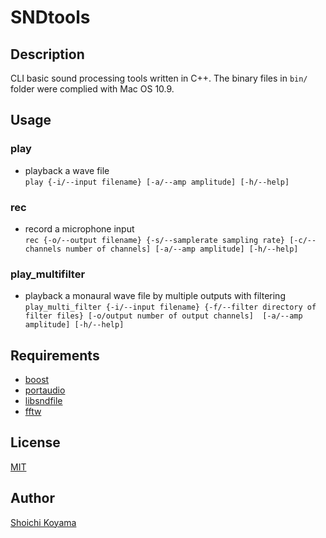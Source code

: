 SNDtools
====
## Description
CLI basic sound processing tools written in C++. The binary files in `bin/` folder were complied with Mac OS 10.9.

## Usage
### play
- playback a wave file  
`play {-i/--input filename} [-a/--amp amplitude] [-h/--help]`

### rec
- record a microphone input  
`rec {-o/--output filename} {-s/--samplerate sampling rate} [-c/--channels number of channels] [-a/--amp amplitude] [-h/--help]`

### play_multifilter
- playback a monaural wave file by multiple outputs with filtering  
`play_multi_filter {-i/--input filename} {-f/--filter directory of filter files} [-o/output number of output channels]  [-a/--amp amplitude] [-h/--help]`

## Requirements
- [boost](http://www.boost.org/)
- [portaudio](http://www.portaudio.com/)
- [libsndfile](http://www.mega-nerd.com/libsndfile/)
- [fftw](http://www.fftw.org/)

## License
[MIT](https://github.com/sh01k/SNDtools/blob/master/LICENSE)

## Author
[Shoichi Koyama](http://www.sh01.org/)
